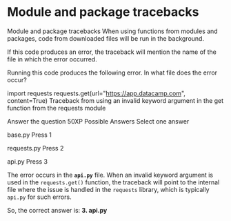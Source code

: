 # Module and package tracebacks

Module and package tracebacks
When using functions from modules and packages, code from downloaded files will be run in the background.

If this code produces an error, the traceback will mention the name of the file in which the error occurred.

Running this code produces the following error. In what file does the error occur?

import requests
requests.get(url="https://app.datacamp.com", content=True)
Traceback from using an invalid keyword argument in the get function from the requests module

Answer the question
50XP
Possible Answers
Select one answer

base.py
Press
1

requests.py
Press
2

api.py
Press
3

The error occurs in the **`api.py`** file. When an invalid keyword argument is used in the `requests.get()` function, the traceback will point to the internal file where the issue is handled in the `requests` library, which is typically `api.py` for such errors.

So, the correct answer is:
**3. api.py**